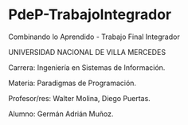 # PdeP-TrabajoIntegrador

Combinando lo Aprendido - Trabajo Final Integrador 

UNIVERSIDAD NACIONAL DE VILLA MERCEDES

Carrera: Ingeniería en Sistemas de Información.

Materia: Paradigmas de Programación.

Profesor/res: Walter Molina, Diego Puertas.

Alumno: Germán Adrián Muñoz.
